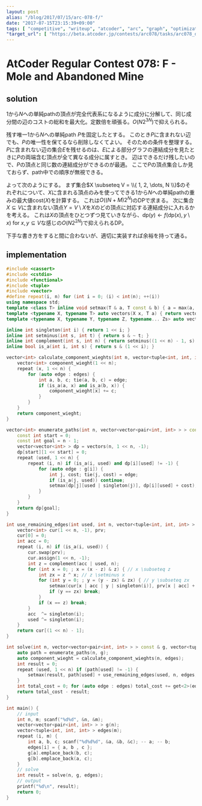 ```yaml
---
layout: post
alias: "/blog/2017/07/15/arc-078-f/"
date: "2017-07-15T23:15:39+09:00"
tags: [ "competitive", "writeup", "atcoder", "arc", "graph", "optimization", "dp" ]
"target_url": [ "https://beta.atcoder.jp/contests/arc078/tasks/arc078_d" ]
---
```


# AtCoder Regular Contest 078: F - Mole and Abandoned Mine

## solution

$1$から$N$への単純pathの頂点が完全代表系になるように成分に分解して、同じ成分間の辺のコストの総和を最大化。定数倍を頑張る。$O(N2^{3N})$で抑えられる。

残す唯一$1$から$N$への単純path $P$を固定したとする。
このとき$P$に含まれない辺でも、$P$の唯一性を保てるなら削除しなくてよい。
そのための条件を整理する。
$P$に含まれない辺の集合$E$を残せるのは、$E$による部分グラフの連結成分を見たときに$P$の両端含む頂点が全て異なる成分に属すとき。
辺はできるだけ残したいので、$P$の頂点と同じ数の連結成分ができるのが最適。
ここで$P$の頂点集合しか見ておらず、path中での順序が無視できる。

よって次のようにする。
まず集合$X \subseteq V = \\{ 1, 2, \dots, N \\}$のそれぞれについて、$X$に含まれる頂点のみを使ってできる$1$から$N$への単純pathの重みの最大値$\mathrm{cost}(X)$を計算する。
これは$O((N + M)2^N)$のDPで求まる。
次に集合$X \subseteq V$に含まれない頂点$Y = V \setminus X$を$X$のどの頂点に対応する連結成分に入れるかを考える。
これは$X$の頂点をひとつずつ見ていきながら、$\mathrm{dp}(y) \gets f(\mathrm{dp}(x), y \setminus x)$ for $x, y \subseteq V$な感じの$O(N2^{2N})$で抑えられるDP。

下手な書き方をすると間に合わないが、適切に実装すれば余裕を持って通る。

## implementation

``` c++
#include <cassert>
#include <cstdio>
#include <functional>
#include <tuple>
#include <vector>
#define repeat(i, n) for (int i = 0; (i) < int(n); ++(i))
using namespace std;
template <class T> inline void setmax(T & a, T const & b) { a = max(a, b); }
template <typename X, typename T> auto vectors(X x, T a) { return vector<T>(x, a); }
template <typename X, typename Y, typename Z, typename... Zs> auto vectors(X x, Y y, Z z, Zs... zs) { auto cont = vectors(y, z, zs...); return vector<decltype(cont)>(x, cont); }

inline int singleton(int i) { return 1 << i; }
inline int setminus(int s, int t) { return s & ~ t; }
inline int complement(int s, int n) { return setminus((1 << n) - 1, s); }
inline bool is_a(int i, int s) { return s & (1 << i); }

vector<int> calculate_component_wieghts(int n, vector<tuple<int, int, int> > const & edges) {
    vector<int> component_wieght(1 << n);
    repeat (x, 1 << n) {
        for (auto edge : edges) {
            int a, b, c; tie(a, b, c) = edge;
            if (is_a(a, x) and is_a(b, x)) {
                component_wieght[x] += c;
            }
        }
    }
    return component_wieght;
}

vector<int> enumerate_paths(int n, vector<vector<pair<int, int> > > const & g) {
    const int start = 0;
    const int goal = n - 1;
    vector<vector<int> > dp = vectors(n, 1 << n, -1);
    dp[start][1 << start] = 0;
    repeat (used, 1 << n) {
        repeat (i, n) if (is_a(i, used) and dp[i][used] != -1) {
            for (auto edge : g[i]) {
                int j, cost; tie(j, cost) = edge;
                if (is_a(j, used)) continue;
                setmax(dp[j][used | singleton(j)], dp[i][used] + cost);
            }
        }
    }
    return dp[goal];
}

int use_remaining_edges(int used, int n, vector<tuple<int, int, int> > const & edges, vector<int> const & component_wieght) {
    vector<int> cur(1 << n, -1), prv;
    cur[0] = 0;
    int acc = 0;
    repeat (i, n) if (is_a(i, used)) {
        cur.swap(prv);
        cur.assign(1 << n, -1);
        int z = complement(acc | used, n);
        for (int x = 0; ; x = (x - z) & z) { // x \subseteq z
            int zx = z ^ x; // z \setminus x
            for (int y = 0; ; y = (y - zx) & zx) { // y \subseteq zx
                setmax(cur[x | acc | y | singleton(i)], prv[x | acc] + component_wieght[y | singleton(i)]);
                if (y == zx) break;
            }
            if (x == z) break;
        }
        acc  ^= singleton(i);
        used ^= singleton(i);
    }
    return cur[(1 << n) - 1];
}

int solve(int n, vector<vector<pair<int, int> > > const & g, vector<tuple<int, int, int> > const & edges) {
    auto path = enumerate_paths(n, g);
    auto component_wieght = calculate_component_wieghts(n, edges);
    int result = 0;
    repeat (used, 1 << n) if (path[used] != -1) {
        setmax(result, path[used] + use_remaining_edges(used, n, edges, component_wieght));
    }
    int total_cost = 0; for (auto edge : edges) total_cost += get<2>(edge);
    return total_cost - result;
}

int main() {
    // input
    int n, m; scanf("%d%d", &n, &m);
    vector<vector<pair<int, int> > > g(n);
    vector<tuple<int, int, int> > edges(m);
    repeat (i, m) {
        int a, b, c; scanf("%d%d%d", &a, &b, &c); -- a; -- b;
        edges[i] = { a, b , c };
        g[a].emplace_back(b, c);
        g[b].emplace_back(a, c);
    }
    // solve
    int result = solve(n, g, edges);
    // output
    printf("%d\n", result);
    return 0;
}
```
